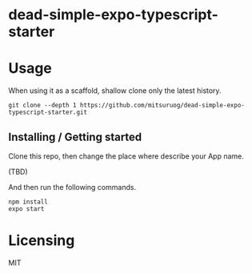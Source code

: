 # dead-simple-expo-typescript-starter

# Usage

When using it as a scaffold, shallow clone only the latest history.

```
git clone --depth 1 https://github.com/mitsuruog/dead-simple-expo-typescript-starter.git
```

## Installing / Getting started

Clone this repo, then change the place where describe your App name.

(TBD)

And then run the following commands.

```
npm install
expo start
```

# Licensing
MIT